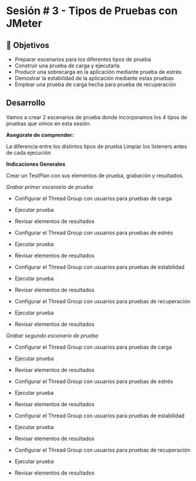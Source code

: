 # Sesión # 3 - Tipos de Pruebas con JMeter

## :dart: Objetivos

- Preparar escenarios para los diferentes tipos de prueba
- Construir una prueba de carga y ejecutarla
- Producir una sobrecarga en la aplicación mediante prueba de estrés
- Demostrar la estabilidad de la aplicación mediante estas pruebas
- Emplear una prueba de carga hecha para prueba de recuperación


## Desarrollo

Vamos a crear 2 escenarios de prueba donde incorporamos los 4 tipos de pruebas que vimos en esta sesión.


**Asegúrate de comprender:**

La diferencia entre los distintos tipos de prueba
Limpiar los listeners antes de cada ejecución

**Indicaciones Generales**

Crear un TestPlan con sus elementos de prueba, grabación y resultados.

*Grabar primer escenario de prueba*
- Configurar el Thread Group con usuarios para pruebas de carga
- Ejecutar prueba
- Revisar elementos de resultados

- Configurar el Thread Group con usuarios para pruebas de estrés
- Ejecutar prueba
- Revisar elementos de resultados

- Configurar el Thread Group con usuarios para pruebas de estabilidad
- Ejecutar prueba
- Revisar elementos de resultados

- Configurar el Thread Group con usuarios para pruebas de recuperación
- Ejecutar prueba
- Revisar elementos de resultados

*Grabar segundo escenario de prueba*
- Configurar el Thread Group con usuarios para pruebas de carga
- Ejecutar prueba
- Revisar elementos de resultados

- Configurar el Thread Group con usuarios para pruebas de estrés
- Ejecutar prueba
- Revisar elementos de resultados

- Configurar el Thread Group con usuarios para pruebas de estabilidad
- Ejecutar prueba
- Revisar elementos de resultados

- Configurar el Thread Group con usuarios para pruebas de recuperación
- Ejecutar prueba
- Revisar elementos de resultados
